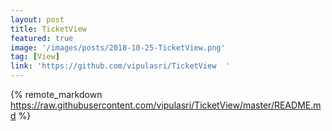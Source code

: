 ```yaml
---
layout: post
title: TicketView
featured: true
image: '/images/posts/2018-10-25-TicketView.png'
tag: [View]
link: 'https://github.com/vipulasri/TicketView  '
---
```


{% remote_markdown https://raw.githubusercontent.com/vipulasri/TicketView/master/README.md %}

